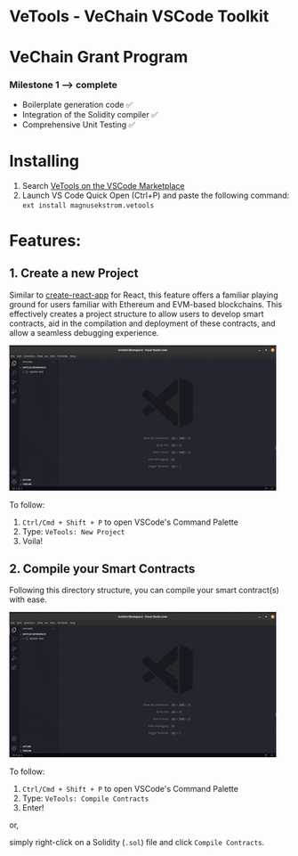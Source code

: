 # VeTools - VeChain VSCode Toolkit

# VeChain Grant Program

### Milestone 1 --> complete

-   Boilerplate generation code ✅
-   Integration of the Solidity compiler ✅
-   Comprehensive Unit Testing ✅

# Installing

1. Search [VeTools on the VSCode Marketplace](https://marketplace.visualstudio.com/items?itemName=magnusekstrom.vetools)
2. Launch VS Code Quick Open (Ctrl+P) and paste the following command: `ext install magnusekstrom.vetools`

# Features:

## 1. Create a new Project

Similar to [create-react-app](https://create-react-app.dev/) for React, this feature offers a familiar playing ground for users familiar with Ethereum and EVM-based blockchains. This effectively creates a project structure to allow users to develop smart contracts, aid in the compilation and deployment of these contracts, and allow a seamless debugging experience.

![alt text](https://raw.githubusercontent.com/hazelcaus/vetools/dev/demo/one.gif "1. Create a new project")

To follow:

1. `Ctrl/Cmd + Shift + P` to open VSCode's Command Palette
2. Type: `VeTools: New Project`
3. Voila!

## 2. Compile your Smart Contracts

Following this directory structure, you can compile your smart contract(s) with ease.

![alt text](https://raw.githubusercontent.com/hazelcaus/vetools/dev/demo/one.gif "2. Compile your contracts")

To follow:

1. `Ctrl/Cmd + Shift + P` to open VSCode's Command Palette
2. Type: `VeTools: Compile Contracts`
3. Enter!

or,

simply right-click on a Solidity (`.sol`) file and click `Compile Contracts`.
